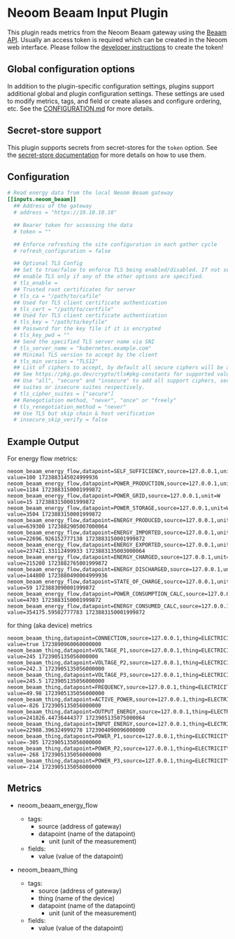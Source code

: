 # Neoom Beaam Input Plugin

This plugin reads metrics from the Neoom Beaam gateway using the
[Beaam API][BeaamAPI]. Usually an access token is required which can be created
in the Neoom web interface. Please follow the [developer instructions][DevPage]
to create the token!

[BeaamAPI]: https://developer.neoom.com/reference/concepts-terms-1
[DevPage]:https://neoom.com/developers

## Global configuration options <!-- @/docs/includes/plugin_config.md -->

In addition to the plugin-specific configuration settings, plugins support
additional global and plugin configuration settings. These settings are used to
modify metrics, tags, and field or create aliases and configure ordering, etc.
See the [CONFIGURATION.md][CONFIGURATION.md] for more details.

[CONFIGURATION.md]: ../../../docs/CONFIGURATION.md#plugins

## Secret-store support

This plugin supports secrets from secret-stores for the `token` option.
See the [secret-store documentation][SECRETSTORE] for more details on how
to use them.

[SECRETSTORE]: ../../../docs/CONFIGURATION.md#secret-store-secrets

## Configuration

```toml @sample.conf
# Read energy data from the local Neoom Beaam gateway
[[inputs.neoom_beaam]]
  ## Address of the gateway
  # address = "https://10.10.10.10"

  ## Bearer token for accessing the data
  # token = ""

  ## Enforce refreshing the site configuration in each gather cycle
  # refresh_configuration = false

  ## Optional TLS Config
  ## Set to true/false to enforce TLS being enabled/disabled. If not set,
  ## enable TLS only if any of the other options are specified.
  # tls_enable =
  ## Trusted root certificates for server
  # tls_ca = "/path/to/cafile"
  ## Used for TLS client certificate authentication
  # tls_cert = "/path/to/certfile"
  ## Used for TLS client certificate authentication
  # tls_key = "/path/to/keyfile"
  ## Password for the key file if it is encrypted
  # tls_key_pwd = ""
  ## Send the specified TLS server name via SNI
  # tls_server_name = "kubernetes.example.com"
  ## Minimal TLS version to accept by the client
  # tls_min_version = "TLS12"
  ## List of ciphers to accept, by default all secure ciphers will be accepted
  ## See https://pkg.go.dev/crypto/tls#pkg-constants for supported values.
  ## Use "all", "secure" and "insecure" to add all support ciphers, secure
  ## suites or insecure suites respectively.
  # tls_cipher_suites = ["secure"]
  ## Renegotiation method, "never", "once" or "freely"
  # tls_renegotiation_method = "never"
  ## Use TLS but skip chain & host verification
  # insecure_skip_verify = false
```

## Example Output

For energy flow metrics:

```text
neoom_beaam_energy_flow,datapoint=SELF_SUFFICIENCY,source=127.0.0.1,unit=% value=100 1723883145024999936
neoom_beaam_energy_flow,datapoint=POWER_PRODUCTION,source=127.0.0.1,unit=W value=1184 1723883150001999872
neoom_beaam_energy_flow,datapoint=POWER_GRID,source=127.0.0.1,unit=W value=15 1723883150001999872
neoom_beaam_energy_flow,datapoint=POWER_STORAGE,source=127.0.0.1,unit=W value=3504 1723883150001999872
neoom_beaam_energy_flow,datapoint=ENERGY_PRODUCED,source=127.0.0.1,unit=Wh value=639300 1723882905007000064
neoom_beaam_energy_flow,datapoint=ENERGY_IMPORTED,source=127.0.0.1,unit=Wh value=22696.926152777138 1723883150001999872
neoom_beaam_energy_flow,datapoint=ENERGY_EXPORTED,source=127.0.0.1,unit=Wh value=237421.33112499933 1723883135003000064
neoom_beaam_energy_flow,datapoint=ENERGY_CHARGED,source=127.0.0.1,unit=Wh value=215200 1723882765001999872
neoom_beaam_energy_flow,datapoint=ENERGY_DISCHARGED,source=127.0.0.1,unit=Wh value=144800 1723880490004999936
neoom_beaam_energy_flow,datapoint=STATE_OF_CHARGE,source=127.0.0.1,unit=% value=59 1723883090001999872
neoom_beaam_energy_flow,datapoint=POWER_CONSUMPTION_CALC,source=127.0.0.1,unit=W value=4703 1723883150001999872
neoom_beaam_energy_flow,datapoint=ENERGY_CONSUMED_CALC,source=127.0.0.1,unit=Wh value=354175.59502777783 1723883150001999872
```

for thing (aka device) metrics

```text
neoom_beaam_thing,datapoint=CONNECTION,source=127.0.0.1,thing=ELECTRICITY_METER_AC,unit=None value=true 1723890960060000000
neoom_beaam_thing,datapoint=VOLTAGE_P1,source=127.0.0.1,thing=ELECTRICITY_METER_AC,unit=V value=245 1723905135056000000
neoom_beaam_thing,datapoint=VOLTAGE_P2,source=127.0.0.1,thing=ELECTRICITY_METER_AC,unit=V value=242.3 1723905135056000000
neoom_beaam_thing,datapoint=VOLTAGE_P3,source=127.0.0.1,thing=ELECTRICITY_METER_AC,unit=V value=245.5 1723905135056000000
neoom_beaam_thing,datapoint=FREQUENCY,source=127.0.0.1,thing=ELECTRICITY_METER_AC,unit=Hz value=49.98 1723905135056000000
neoom_beaam_thing,datapoint=ACTIVE_POWER,source=127.0.0.1,thing=ELECTRICITY_METER_AC,unit=W value=-826 1723905135056000000
neoom_beaam_thing,datapoint=OUTPUT_ENERGY,source=127.0.0.1,thing=ELECTRICITY_METER_AC,unit=Wh value=241826.44736444377 1723905135075000064
neoom_beaam_thing,datapoint=INPUT_ENERGY,source=127.0.0.1,thing=ELECTRICITY_METER_AC,unit=Wh value=22988.396324999278 1723904090096000000
neoom_beaam_thing,datapoint=POWER_P1,source=127.0.0.1,thing=ELECTRICITY_METER_AC,unit=W value=-305 1723905135056000000
neoom_beaam_thing,datapoint=POWER_P2,source=127.0.0.1,thing=ELECTRICITY_METER_AC,unit=W value=-268 1723905135056000000
neoom_beaam_thing,datapoint=POWER_P3,source=127.0.0.1,thing=ELECTRICITY_METER_AC,unit=W value=-214 1723905135056000000
```

## Metrics

- neoom_beaam_energy_flow
  - tags:
    - source (address of gateway)
    - datapoint (name of the datapoint)
		- unit (unit of the measurement)
  - fields:
    - value (value of the datapoint)

- neoom_beaam_thing
  - tags:
    - source (address of gateway)
    - thing (name of the device)
    - datapoint (name of the datapoint)
		- unit (unit of the measurement)
  - fields:
    - value (value of the datapoint)

